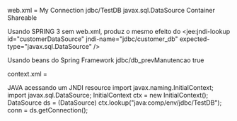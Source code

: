 web.xml = 
	<resource-ref> 
		<description>My Connection</description> 
		<res-ref-name>jdbc/TestDB</res-ref-name> 
		<res-type>javax.sql.DataSource</res-type> 
		<res-auth>Container</res-auth> 
		<res-sharing-scope>Shareable</res-sharing-scope> 
	</resource-ref> 

Usando SPRING 3 sem web.xml, produz o mesmo efeito do <resource-ref>
	<jee:jndi-lookup id="customerDataSource"
		jndi-name="jdbc/customer_db"
		expected-type="javax.sql.DataSource" />	
		
Usando beans do Spring Framework
	<!-- JNDI DataSource for J2EE environments -->
  	<bean id="PACLDataSource" class="org.springframework.jndi.JndiObjectFactoryBean">
		<property name="jndiName"><value>jdbc/db_prevManutencao</value></property>
		<property name="resourceRef"><value>true</value></property>
	</bean>
	
context.xml =  
	<Resource auth="Container" name="jdbc/TestDB" driverClassName="oracle.jdbc.driver.OracleDriver" type="javax.sql.DataSource" maxActive="20" maxIdle="10" maxWait="-1" 
		url="<some db url>" username="aa" password="aa" /> 

JAVA acessando um JNDI resource
	import javax.naming.InitialContext;
	import javax.sql.DataSource;
	InitialContext ctx = new InitialContext(); 
	DataSource ds = (DataSource) ctx.lookup("java:comp/env/jdbc/TestDB"); 
	conn = ds.getConnection();
